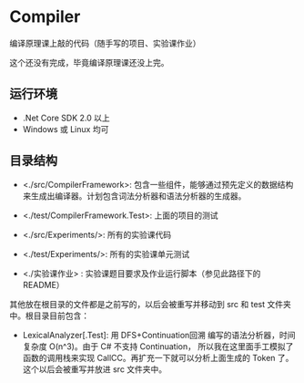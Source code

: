 # Compiler
编译原理课上敲的代码（随手写的项目、实验课作业）

这个还没有完成，毕竟编译原理课还没上完。

## 运行环境
- .Net Core SDK 2.0 以上
- Windows 或 Linux 均可

## 目录结构

- <./src/CompilerFramework>: 包含一些组件，能够通过预先定义的数据结构来生成出编译器。计划包含词法分析器和语法分析器的生成器。
- <./test/CompilerFramework.Test>: 上面的项目的测试

- <./src/Experiments/>: 所有的实验课代码
- <./test/Experiments/>: 所有的实验课单元测试

- <./实验课作业> : 实验课题目要求及作业运行脚本（参见此路径下的 README）

其他放在根目录的文件都是之前写的，以后会被重写并移动到 src 和 test 文件夹中。根目录目前包含：
- LexicalAnalyzer[.Test]: 用 DFS+Continuation回溯 编写的语法分析器，时间复杂度 O(n^3)。由于 C# 不支持 Continuation，
  所以我在这里面手工模拟了函数的调用栈来实现 CallCC。再扩充一下就可以分析上面生成的 Token 了。这个以后会被重写并放进 src 文件夹中。
